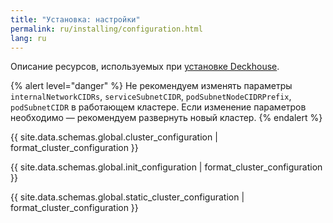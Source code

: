 ```yaml
---
title: "Установка: настройки"
permalink: ru/installing/configuration.html
lang: ru
---
```


Описание ресурсов, используемых при [установке Deckhouse](./).

{% alert level="danger" %}
Не рекомендуем изменять параметры `internalNetworkCIDRs`, `serviceSubnetCIDR`, `podSubnetNodeCIDRPrefix`, `podSubnetCIDR` в работающем кластере. Если изменение параметров необходимо — рекомендуем развернуть новый кластер.
{% endalert %}

{{ site.data.schemas.global.cluster_configuration | format_cluster_configuration }}

{{ site.data.schemas.global.init_configuration | format_cluster_configuration }}

{{ site.data.schemas.global.static_cluster_configuration | format_cluster_configuration }}
